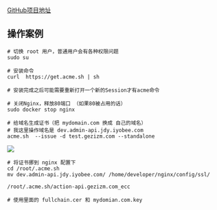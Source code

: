 [GitHub项目地址](https://github.com/acmesh-official/acme.sh/wiki/%E8%AF%B4%E6%98%8E)

## 操作案例

```shell
# 切换 root 用户，普通用户会有各种权限问题
sudo su

# 安装命令
curl  https://get.acme.sh | sh

# 安装完成之后可能需要重新打开一个新的Session才有acme命令

# 关闭Nginx，释放80端口 （如果80被占用的话）
sudo docker stop nginx

# 给域名生成证书（把 mydomain.com 换成 自己的域名）
# 我这里操作域名是 dev.admin-api.jdy.iyobee.com
acme.sh  --issue -d test.gezizm.com --standalone
```

![](https://agefades-note.oss-cn-beijing.aliyuncs.com/1623311142217.png)

```shell
# 将证书挪到 nginx 配置下
cd /root/.acme.sh
mv dev.admin-api.jdy.iyobee.com/ /home/developer/nginx/config/ssl/

/root/.acme.sh/action-api.gezizm.com_ecc

# 使用里面的 fullchain.cer 和 mydomian.com.key
```

